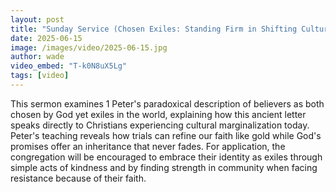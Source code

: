 ```yaml
---
layout: post
title: "Sunday Service (Chosen Exiles: Standing Firm in Shifting Culture)"
date: 2025-06-15
image: /images/video/2025-06-15.jpg
author: wade
video_embed: "T-k0N8uX5Lg"
tags: [video]
---
```


This sermon examines 1 Peter's paradoxical description of believers as both chosen by God yet exiles in the world, explaining how this ancient letter speaks directly to Christians experiencing cultural marginalization today. Peter's teaching reveals how trials can refine our faith like gold while God's promises offer an inheritance that never fades. For application, the congregation will be encouraged to embrace their identity as exiles through simple acts of kindness and by finding strength in community when facing resistance because of their faith.
